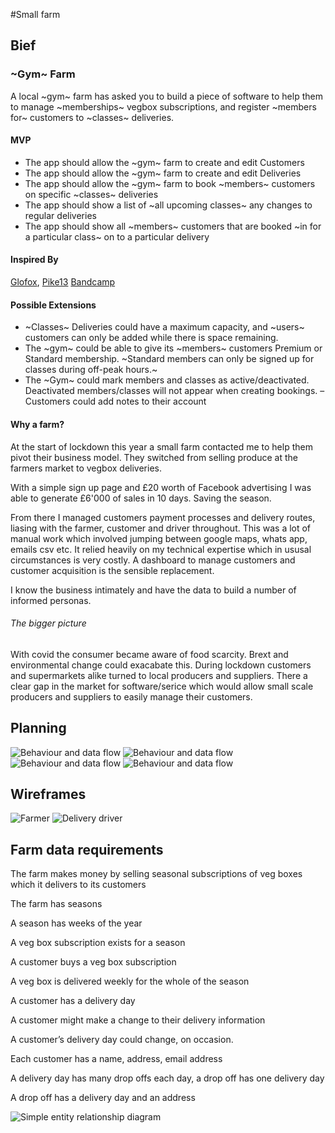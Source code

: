 #Small farm 

## Bief

### ~Gym~ Farm

A local ~gym~ farm has asked you to build a piece of software to help them to manage ~memberships~ vegbox subscriptions, and register ~members for~ customers to ~classes~ deliveries.

#### MVP

- The app should allow the ~gym~ farm to create and edit Customers
- The app should allow the ~gym~ farm to create and edit Deliveries
- The app should allow the ~gym~ farm to book ~members~ customers on specific ~classes~ deliveries
- The app should show a list of ~all upcoming classes~ any changes to regular deliveries
- The app should show all ~members~ customers that are booked ~in for a particular class~ on to a particular delivery

#### Inspired By

[Glofox](https://www.glofox.com/club-solution/), [Pike13](https://www.pike13.com/pike13-scheduling-software-demo)
[Bandcamp](https://bandcamp.com)

#### Possible Extensions

- ~Classes~ Deliveries could have a maximum capacity, and ~users~ customers can only be added while there is space remaining.
- The ~gym~ could be able to give its ~members~ customers Premium or Standard membership. ~Standard members can only be signed up for classes during off-peak hours.~
- The ~Gym~ could mark members and classes as active/deactivated. Deactivated members/classes will not appear when creating bookings. 
– Customers could add notes to their account


#### Why a farm?
At the start of lockdown this year a small farm contacted me to help them pivot their business model. They switched from selling produce at the farmers market to vegbox deliveries.

With a simple sign up page and £20 worth of Facebook advertising I was able to generate £6'000 of sales in 10 days. Saving the season.

From there I managed customers payment processes and delivery routes, liasing with the farmer, customer and driver throughout. This was a lot of manual work which involved jumping between google maps, whats app, emails csv etc. It relied heavily on my technical expertise which in ususal circumstances is very costly. A dashboard to manage customers and customer acquisition is the sensible replacement.

I know the business intimately and have the data to build a number of informed personas.

###### The bigger picture
With covid the consumer became aware of food scarcity. Brext and environmental change could exacabate this. During lockdown customers and supermarkets alike turned to local producers and suppliers. There a clear gap in the market for software/serice which would allow small scale producers and suppliers to easily manage their customers.


## Planning

![Behaviour and data flow](img/behaviour__and__data-flow.png)
![Behaviour and data flow](img/behaviour__and__data-flow__@50%.png)
![Behaviour and data flow](img/behaviour__and__data-flow__rh_only.png)
![Behaviour and data flow](img/behaviour__and__data-flow_LH-only.png)


## Wireframes
![Farmer](img/wireframe_farmer.png)
![Delivery driver](img/wireframe_driver.png)


## Farm data requirements

The farm makes money by selling seasonal subscriptions of veg boxes which it delivers to its customers

The farm has seasons

A season has weeks of the year

A veg box subscription exists for a season

A customer buys a veg box subscription

A veg box is delivered weekly for the whole of the season

A customer has a delivery day

A customer might make a change to their delivery information

A customer’s delivery day could change, on occasion.

Each customer has a name, address, email address

A delivery day has many drop offs each day, a drop off has one delivery day

A drop off has a delivery day and an address 


![Simple entity relationship diagram](img/entity_relationship_diagram_01.png)
